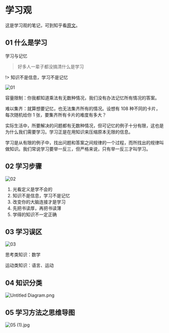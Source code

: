 # 学习观

这是学习观的笔记，可到知乎看[原文](https://zhuanlan.zhihu.com/p/27857399)。

## 01 什么是学习

学习与记忆

> 好多人一辈子都没搞清什么是学习

!> 知识不是信息，学习不是记忆

![01](https://i.loli.net/2020/02/20/p4MdASE2CXtoBaq.jpg)

容量限制：你我都知道乘法有无数种情况，我们没有办法记忆所有情况的答案。

难以集齐：就算想要记忆，也无法集齐所有的情况。设想有 108 种不同的卡片，每次随机给你 1 张，要集齐所有卡片的难度有多大？

实际生活中，所要解决的问题都有无数种情况，但可记忆的例子十分有限，这也是为什么我们需要学习。学习正是在用知识来压缩原本无限的信息。

学习是从有限的例子中，找出问题和答案之间规律的一个过程，而所找出的规律叫做知识。我们常说学习要举一反三，但严格来说，只有举一反三才叫学习。

## 02 学习步骤

![02](https://i.loli.net/2020/02/20/A2rERQGqDIvVLmi.jpg)

1. 光看定义是学不会的
2. 知识不是信息，学习不是记忆
3. 改变你的大脑连接才是学习
4. 先把书读厚，再把书读薄
5. 学得的知识不一定正确

## 03 学习误区

![03](https://i.loli.net/2020/06/09/CdZ72feFUDTNYq6.png)

思考类知识：数学

运动类知识：语言、运动

## 04 知识分类

![Untitled Diagram.png](https://i.loli.net/2020/06/27/9xD6ZkILCaMGeNH.png)

## 05 学习方法之思维导图


![05 (1).jpg](https://i.loli.net/2020/06/28/n6zQGUEmBVcoC5x.jpg)
